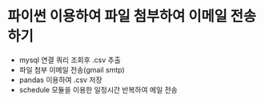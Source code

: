 # 파이썬 이용하여 파일 첨부하여 이메일 전송하기 
 - mysql 연결 쿼리 조회후 .csv 추출 
 - 파일 첨부 이메일 전송(gmail smtp)
 - pandas 이용하여 .csv 저장
 - schedule 모듈을 이용한 일정시간 반복하여 메일 전송 
